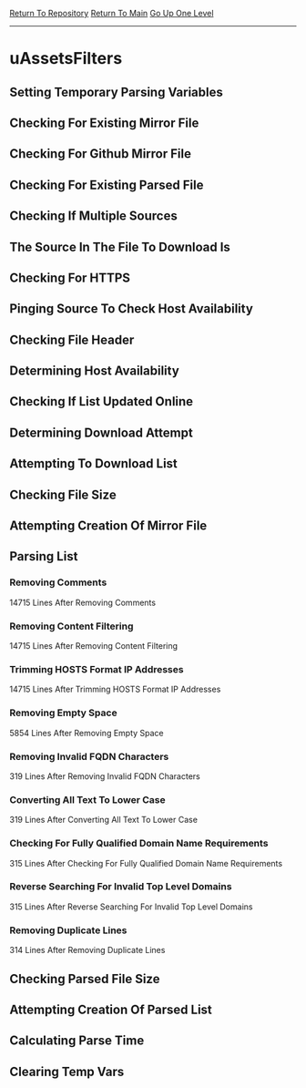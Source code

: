 [Return To Repository](https://github.com/deathbybandaid/piholeparser/)
[Return To Main](https://github.com/deathbybandaid/piholeparser/blob/master/RecentRunLogs/Mainlog.md)
[Go Up One Level](https://github.com/deathbybandaid/piholeparser/blob/master/RecentRunLogs/TopLevelScripts/30-Processing-External-Blacklists.md)
____________________________________
# uAssetsFilters
## Setting Temporary Parsing Variables
## Checking For Existing Mirror File
## Checking For Github Mirror File
## Checking For Existing Parsed File
## Checking If Multiple Sources
## The Source In The File To Download Is
## Checking For HTTPS
## Pinging Source To Check Host Availability
## Checking File Header
## Determining Host Availability
## Checking If List Updated Online
## Determining Download Attempt
## Attempting To Download List
## Checking File Size
## Attempting Creation Of Mirror File
## Parsing List
### Removing Comments
14715 Lines After Removing Comments
### Removing Content Filtering
14715 Lines After Removing Content Filtering
### Trimming HOSTS Format IP Addresses
14715 Lines After Trimming HOSTS Format IP Addresses
### Removing Empty Space
5854 Lines After Removing Empty Space
### Removing Invalid FQDN Characters
319 Lines After Removing Invalid FQDN Characters
### Converting All Text To Lower Case
319 Lines After Converting All Text To Lower Case
### Checking For Fully Qualified Domain Name Requirements
315 Lines After Checking For Fully Qualified Domain Name Requirements
### Reverse Searching For Invalid Top Level Domains
315 Lines After Reverse Searching For Invalid Top Level Domains
### Removing Duplicate Lines
314 Lines After Removing Duplicate Lines
## Checking Parsed File Size
## Attempting Creation Of Parsed List
## Calculating Parse Time
## Clearing Temp Vars
